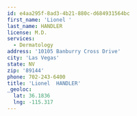 ```yaml
---
id: e4aa295f-8ad3-4b21-880c-d684931564bc
first_name: 'Lionel '
last_name: HANDLER
license: M.D.
services:
  - Dermatology
address: '10105 Banburry Cross Drive'
city: 'Las Vegas'
state: NV
zip: '89144'
phone: 702-243-6400
title: 'Lionel  HANDLER'
_geoloc:
  lat: 36.1836
  lng: -115.317
---
```

